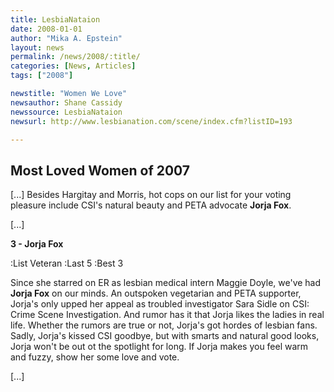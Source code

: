 ```yaml
---
title: LesbiaNataion
date: 2008-01-01
author: "Mika A. Epstein"
layout: news
permalink: /news/2008/:title/
categories: [News, Articles]
tags: ["2008"]

newstitle: "Women We Love"
newsauthor: Shane Cassidy
newssource: LesbiaNataion
newsurl: http://www.lesbianation.com/scene/index.cfm?listID=193

---
```


## Most Loved Women of 2007

[...] Besides Hargitay and Morris, hot cops on our list for your voting pleasure include CSI's natural beauty and PETA advocate **Jorja Fox**.

[...]

**3 - Jorja Fox**

:List Veteran
:Last 5
:Best 3

Since she starred on ER as lesbian medical intern Maggie Doyle, we've had **Jorja Fox** on our minds. An outspoken vegetarian and PETA supporter, Jorja's only upped her appeal as troubled investigator Sara Sidle on CSI: Crime Scene Investigation. And rumor has it that Jorja likes the ladies in real life. Whether the rumors are true or not, Jorja's got hordes of lesbian fans. Sadly, Jorja's kissed CSI goodbye, but with smarts and natural good looks, Jorja won't be out ot the spotlight for long. If Jorja makes you feel warm and fuzzy, show her some love and vote.

[...]

